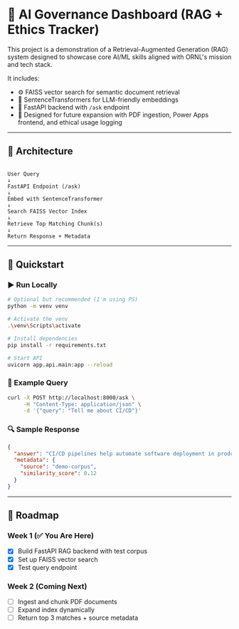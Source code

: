 # 🧠 AI Governance Dashboard (RAG + Ethics Tracker)

This project is a demonstration of a Retrieval-Augmented Generation (RAG) system designed to showcase core AI/ML skills aligned with ORNL's mission and tech stack.

It includes:

- ⚙️ FAISS vector search for semantic document retrieval
- 🤖 SentenceTransformers for LLM-friendly embeddings
- 🚀 FastAPI backend with `/ask` endpoint
- 🔐 Designed for future expansion with PDF ingestion, Power Apps frontend, and ethical usage logging

---

## 📐 Architecture

```

User Query
↓
FastAPI Endpoint (/ask)
↓
Embed with SentenceTransformer
↓
Search FAISS Vector Index
↓
Retrieve Top Matching Chunk(s)
↓
Return Response + Metadata

```

---

## 🧪 Quickstart

### ▶️ Run Locally

```bash
# Optional but recommended (I'm using PS)
python -m venv venv

# Activate the venv
.\venv\Scripts\activate

# Install dependencies
pip install -r requirements.txt

# Start API
uvicorn app.api.main:app --reload
```

### 🧠 Example Query

```bash
curl -X POST http://localhost:8000/ask \
     -H "Content-Type: application/json" \
     -d '{"query": "Tell me about CI/CD"}'
```

### 🔍 Sample Response

```json
{
  "answer": "CI/CD pipelines help automate software deployment in production environments.",
  "metadata": {
    "source": "demo-corpus",
    "similarity_score": 0.12
  }
}
```

---

## 📅 Roadmap

### Week 1 (✅ You Are Here)

- [x] Build FastAPI RAG backend with test corpus
- [x] Set up FAISS vector search
- [x] Test query endpoint

### Week 2 (Coming Next)

- [ ] Ingest and chunk PDF documents
- [ ] Expand index dynamically
- [ ] Return top 3 matches + source metadata
